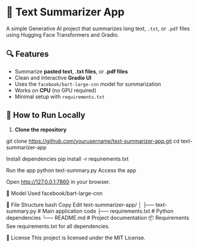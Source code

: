# 📝 Text Summarizer App

A simple Generative AI project that summarizes long text, `.txt`, or `.pdf` files using Hugging Face Transformers and Gradio.

## 🔍 Features
- Summarize **pasted text**, **.txt files**, or **.pdf files**
- Clean and interactive **Gradio UI**
- Uses the `facebook/bart-large-cnn` model for summarization
- Works on **CPU** (no GPU required)
- Minimal setup with `requirements.txt`

## 🚀 How to Run Locally

1. **Clone the repository**

git clone https://github.com/yourusername/text-summarizer-app.git
cd text-summarizer-app

Install dependencies
pip install -r requirements.txt

Run the app
python text-summary.py
Access the app

Open http://127.0.0.1:7860 in your browser.

🧠 Model Used
facebook/bart-large-cnn

📁 File Structure
bash
Copy
Edit
text-summarizer-app/
│
├── text-summary.py       # Main application code
├── requirements.txt      # Python dependencies
└── README.md             # Project documentation
📦 Requirements
See requirements.txt for all dependencies.

📄 License
This project is licensed under the MIT License.
